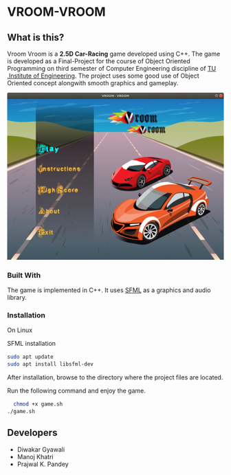 # VROOM-VROOM

## What is this?

Vroom Vroom is a **2.5D Car-Racing** game developed using C++.
The game is developed as a Final-Project for the course of Object Oriented Programming on third semester of Computer Engineering discipline of [TU ,Institute of Engineering](https://ioe.edu.np/). The project uses some good use of Object Oriented concept alongwith smooth graphics and gameplay.

![](vroom.gif)

### Built With

The game is implemented in C++.
It uses [SFML](https://www.sfml-dev.org/) as a graphics and audio library.

### Installation

On Linux

SFML installation

```bash
sudo apt update
sudo apt install libsfml-dev
```

After installation, browse to the directory where the project files are located.

Run the following command and enjoy the game.

```bash
  chmod +x game.sh 
./game.sh
```

## Developers

* Diwakar Gyawali
* Manoj Khatri
* Prajwal K. Pandey




